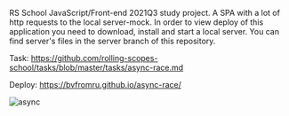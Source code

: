 RS School JavaScript/Front-end 2021Q3 study project. A SPA with a lot of http requests to the local server-mock. In order to view deploy of this application you need to download, install and start a local server. You can find server's files in the server branch of this repository.

Task: https://github.com/rolling-scopes-school/tasks/blob/master/tasks/async-race.md

Deploy: https://bvfromru.github.io/async-race/

![async](https://user-images.githubusercontent.com/18407108/155351281-480d0ff1-222e-462e-8163-d6421b55e690.png)

